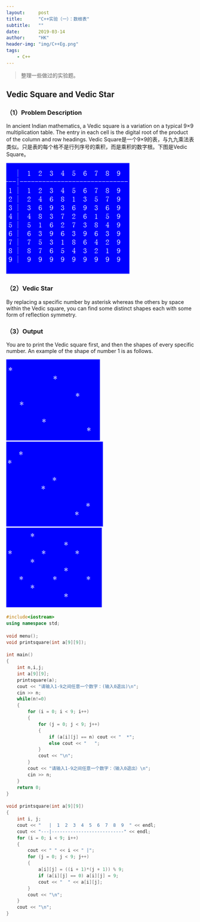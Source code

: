 ```yaml
---
layout:     post
title:      "C++实验（一）：数根表"
subtitle:   ""
date:       2019-03-14
author:     "HK"
header-img: "img/C++Eg.png"
tags:
    - C++
---
```


> 整理一些做过的实验题。

## 	Vedic Square and Vedic Star

### （1）Problem Description

In ancient Indian mathematics, a Vedic square is a variation on a typical 9×9 multiplication table. The entry in each cell is the digital root of the product of the column and row headings.
Vedic Square是一个9×9的表，与九九乘法表类似。只是表的每个格不是行列序号的乘积，而是乘积的数字根。下图是Vedic Square。

![等待网络加载图片···](https://github.com/Hkaren78/Hkaren78.github.io/raw/master/img/in-post/C++Eg1/VedicSquare.png)

### （2）Vedic Star

By replacing a specific number by asterisk whereas the others by space within the Vedic square, you can find some distinct shapes each with some form of reflection symmetry.
 
### （3）Output

You are to print the Vedic square first, and then the shapes of every specific number. An example of the shape of number 1 is as follows.

![等待网络加载图片···](https://github.com/Hkaren78/Hkaren78.github.io/raw/master/img/in-post/C++Eg1/Example1.png)
![等待网络加载图片···](https://github.com/Hkaren78/Hkaren78.github.io/raw/master/img/in-post/C++Eg1/Example2.png)
![等待网络加载图片···](https://github.com/Hkaren78/Hkaren78.github.io/raw/master/img/in-post/C++Eg1/Example3.png)

``` c++
#include<iostream>
using namespace std;

void menu();
void printsquare(int a[9][9]);

int main()
{
	int n,i,j;
	int a[9][9];
	printsquare(a);
	cout << "请输入1-9之间任意一个数字：(输入0退出)\n";
	cin >> n;
	while(n!=0)
	{
		for (i = 0; i < 9; i++)
		{
			for (j = 0; j < 9; j++)
			{
				if (a[i][j] == n) cout << "  *";
				else cout << "   ";
			}
			cout << "\n";
		}
		cout << "请输入1-9之间任意一个数字：（输入0退出）\n";
		cin >> n;
	} 
	return 0;
}

void printsquare(int a[9][9])
{
	int i, j;
	cout << "   |  1  2  3  4  5  6  7  8  9  " << endl;
	cout << "---|---------------------------" << endl;
	for (i = 0; i < 9; i++)
	{
		cout << " " << i << " |";
		for (j = 0; j < 9; j++)
		{
			a[i][j] = ((i + 1)*(j + 1)) % 9;
			if (a[i][j] == 0) a[i][j] = 9;
			cout << "  " << a[i][j];
		}
		cout << "\n";
	}
	cout << "\n";
}
```